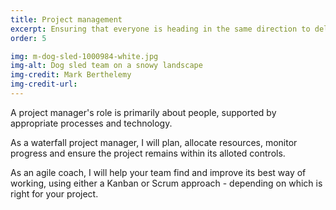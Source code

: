 ```yaml
---
title: Project management
excerpt: Ensuring that everyone is heading in the same direction to deliver your technology projects
order: 5

img: m-dog-sled-1000984-white.jpg
img-alt: Dog sled team on a snowy landscape
img-credit: Mark Berthelemy
img-credit-url: 
---
```

A project manager's role is primarily about people, supported by appropriate processes and technology.

As a waterfall project manager, I will plan, allocate resources, monitor progress and ensure the project remains within its alloted controls.

As an agile coach, I will help your team find and improve its best way of working, using either a Kanban or Scrum approach - depending on which is right for your project.